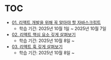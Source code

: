 # TOC

- [01. 리액트 개발을 위해 꼭 알아야 할 자바스크립트](./01.%20리액트%20개발을%20위해%20꼭%20알아야%20할%20자바스크립트/)
  - 학습 기간: 2025년 10월 1일 ~ 2025년 10월 7일
- [02. 리액트 핵심 요소 깊게 살펴보기](./02.%20리액트%20핵심%20요소%20깊게%20살펴보기/)
  - 학습 기간: 2025년 10월 8일 ~
- [03. 리액트 훅 깊게 살펴보기](./03.%20리액트%20훅%20깊게%20살펴보기/)
  - 학습 기간: 2025년 10월 8일 ~